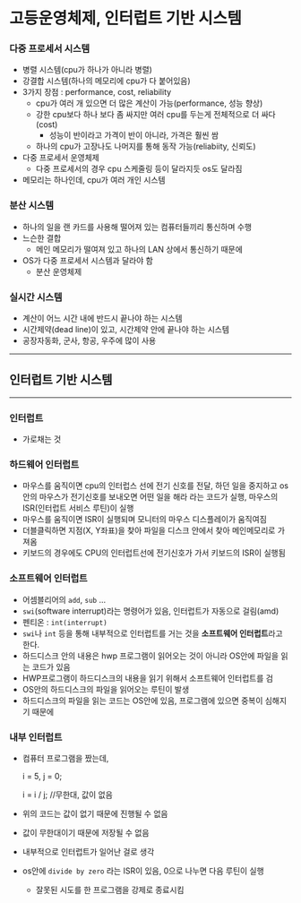 # 고등운영체제, 인터럽트 기반 시스템

### 다중 프로세서 시스템

- 병렬 시스템(cpu가 하나가 아니라 병렬)
- 강결합 시스템(하나의 메모리에 cpu가 다 붙어있음)
- 3가지 장점 : performance, cost, reliability
    - cpu가 여러 개 있으면 더 많은 계산이 가능(performance, 성능 향상)
    - 강한 cpu보다 하나 보다 좀 싸지만 여러 cpu를 두는게 전체적으로 더 싸다(cost)
        - 성능이 반이라고 가격이 반이 아니라, 가격은 훨씬 쌈
    - 하나의 cpu가 고장나도 나머지를 통해 동작 가능(reliabiity, 신뢰도)
- 다중 프로세서 운영체제
    - 다중 프로세서의 경우 cpu 스케줄링 등이 달라지듯 os도 달라짐
- 메모리는 하나인데, cpu가 여러 개인 시스템

### 분산 시스템

- 하나의 일을 랜 카드를 사용해 떨어져 있는 컴퓨터들끼리 통신하며 수행
- 느슨한 결합
    - 메인 메모리가 떨여져 있고 하나의 LAN 상에서 통신하기 때문에
- OS가 다중 프로세서 시스템과 달라야 함
    - 분산 운영체제

### 실시간 시스템

- 계산이 어느 시간 내에 반드시 끝나야 하는 시스템
- 시간제약(dead line)이 있고, 시간제약 안에 끝나야 하는 시스템
- 공장자동화, 군사, 항공, 우주에 많이 사용

---

## 인터럽트 기반 시스템

---

### 인터럽트

- 가로채는 것

### 하드웨어 인터럽트

- 마우스를 움직이면 cpu의 인터럽스 선에 전기 신호를 전달, 하던 일을 중지하고 os 안의 마우스가 전기신호를 보내오면 어떤 일을 해라 라는 코드가 실행, 마우스의 ISR(인터럽트 서비스 루틴)이 실행
- 마우스를 움직이면 ISR이 실행되며 모니터의 마우스 디스플레이가 움직여짐
- 더블클릭하면 지점(X, Y좌표)을 찾아 파일을 디스크 안에서 찾아 메인메모리로 가져옴
- 키보드의 경우에도 CPU의 인터럽트선에 전기신호가 가서 키보드의 ISR이 실행됨

### 소프트웨어 인터럽트

- 어셈블리어의 `add`, `sub` ...
- `swi`(software interrupt)라는 명령어가 있음, 인터럽트가 자동으로 걸림(amd)
- 펜티온 : `int(interrupt)`
- `swi`나 `int` 등을 통해 내부적으로 인터럽트를 거는 것을 **소프트웨어 인터럽트**라고 한다.
- 하드디스크 안의 내용은 hwp 프로그램이 읽어오는 것이 아니라 OS안에 파일을 읽는 코드가 있음
- HWP프로그램이 하드디스크의 내용을 읽기 위해서 소프트웨어 인터럽트를 검
- OS안의 하드디스크의 파일을 읽어오는 루틴이 발생
- 하드디스크의 파일을 읽는 코드는 OS안에 있음, 프로그램에 있으면 중복이 심해지기 때문에

### 내부 인터럽트

- 컴퓨터 프로그램을 짰는데,

    i = 5, j = 0;
    
    i = i / j; //무한대, 값이 없음

- 위의 코드는 값이 없기 때문에 진행될 수 없음
- 값이 무한대이기 때문에 저장될 수 없음
- 내부적으로 인터럽트가 일어난 걸로 생각
- os안에 `divide by zero` 라는 ISR이 있음, 0으로 나누면 다음 루틴이 실행
    - 잘못된 시도를 한 프로그램을 강제로 종료시킴